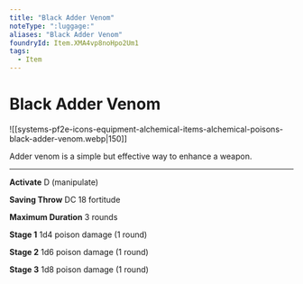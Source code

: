 ```yaml
---
title: "Black Adder Venom"
noteType: ":luggage:"
aliases: "Black Adder Venom"
foundryId: Item.XMA4vp8noHpo2Um1
tags:
  - Item
---
```


# Black Adder Venom
![[systems-pf2e-icons-equipment-alchemical-items-alchemical-poisons-black-adder-venom.webp|150]]

Adder venom is a simple but effective way to enhance a weapon.

* * *

**Activate** D (manipulate)

**Saving Throw** DC 18 fortitude

**Maximum Duration** 3 rounds

**Stage 1** 1d4 poison damage (1 round)

**Stage 2** 1d6 poison damage (1 round)

**Stage 3** 1d8 poison damage (1 round)
